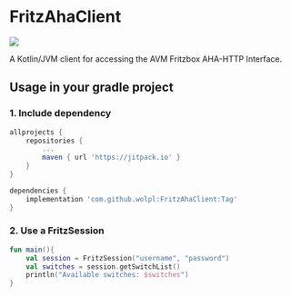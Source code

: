 # FritzAhaClient
[![](https://jitpack.io/v/wolpl/FritzAhaClient.svg)](https://jitpack.io/#wolpl/FritzAhaClient)


A Kotlin/JVM client for accessing the AVM Fritzbox AHA-HTTP Interface.
## Usage in your gradle project
### 1. Include dependency
``` gradle
allprojects {
    repositories {
        ...
        maven { url 'https://jitpack.io' }
    }
} 
```
``` gradle
dependencies {
    implementation 'com.github.wolpl:FritzAhaClient:Tag'
}
```
### 2. Use a FritzSession
````kotlin
fun main(){
    val session = FritzSession("username", "password")
    val switches = session.getSwitchList()
    println("Available switches: $switches")
}
````
